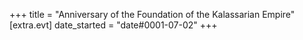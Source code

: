 +++
title = "Anniversary of the Foundation of the Kalassarian Empire"
[extra.evt]
date_started = "date#0001-07-02"
+++


